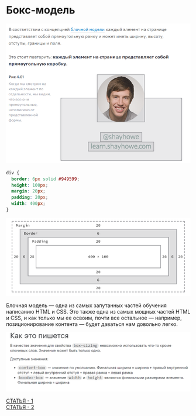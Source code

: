 # Бокс-модель

![Alt for Imsage](../css/images/box-model.png)

```css
div {
  border: 6px solid #949599;
  height: 100px;
  margin: 20px;
  padding: 20px;
  width: 400px;
}
```

![Alt for Imsage](../css/images/box-model2.png)


Блочная модель — одна из самых запутанных частей обучения написанию HTML и CSS. 
Это также одна из самых мощных частей HTML и CSS, и как только мы ее освоим, почти все 
остальное — например, позиционирование контента — будет даваться нам довольно легко.

![Alt for Imsage](../css/images/box-model3.png)

<a href="https://learn.shayhowe.com/html-css/opening-the-box-model/" target="_blank">СТАТЬЯ - 1</a> <br/>
<a href="https://doka.guide/css/box-sizing/" target="_blank">СТАТЬЯ - 2</a> <br/>